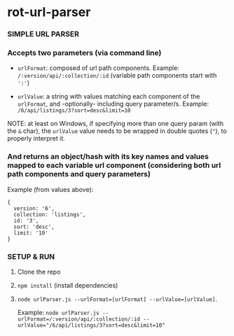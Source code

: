 # rot-url-parser

### SIMPLE URL PARSER

### Accepts two parameters (via command line)
* `urlFormat`: composed of url path components.
  Example: `/:version/api/:collection/:id` (variable path components start with `':'`)

* `urlValue`: a string with values matching each component of the `urlFormat`, and -optionally- including query parameter/s.
  Example: `/6/api/listings/3?sort=desc&limit=10`

NOTE: at least on Windows, if specifying more than one query param (with the `&` char), the `urlValue` value needs to be wrapped in double quotes (`"`), to properly interpret it.

### And returns an object/hash with its key names and values mapped to each variable url component (considering both url path components and query parameters)
Example (from values above):
```
{
  version: '6',
  collection: 'listings',
  id: '3',
  sort: 'desc',
  limit: '10'
}
```


### SETUP & RUN

1. Clone the repo
2. `npm install` (install dependencies)
3. `node urlParser.js --urlFormat=[urlFormat] --urlValue=[urlValue]`.

   Example: `node urlParser.js --urlFormat=/:version/api/:collection/:id --urlValue="/6/api/listings/3?sort=desc&limit=10"`
